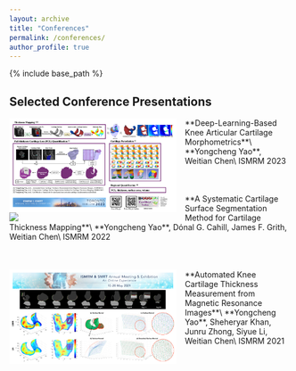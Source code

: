 ```yaml
---
layout: archive
title: "Conferences"
permalink: /conferences/
author_profile: true
---
```


{% include base_path %}

Selected Conference Presentations
------


<img align="left" width="300" src="/_pages/conference.assets/conference-ISMRM23.png" style="margin-right: 15px" /> 
**Deep-Learning-Based Knee Articular Cartilage Morphometrics**\
**Yongcheng Yao**, Weitian Chen\
ISMRM 2023 <br />
<br /><br /><br />


<img align="left" width="300" src="/_pages/conference.assets/conference-ISMRM22.png" style="margin-right: 15px" /> 
**A Systematic Cartilage Surface Segmentation Method for Cartilage Thickness Mapping**\
**Yongcheng Yao**, Dόnal G. Cahill, James F. Grith, Weitian Chen\
ISMRM 2022 <br />
<br /><br /><br />


<img align="left" width="300" src="/_pages/conference.assets/conference-ISMRM21.png" style="margin-right: 15px" /> 
**Automated Knee Cartilage Thickness Measurement from Magnetic Resonance Images**\
**Yongcheng Yao**, Sheheryar Khan, Junru Zhong, Siyue Li, Weitian Chen\
ISMRM 2021 <br />
<br /><br /><br />
